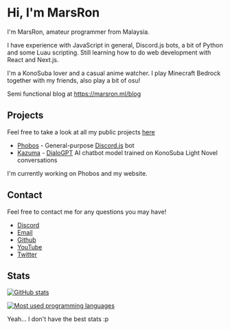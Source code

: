 # Hi, I'm MarsRon

I'm MarsRon, amateur programmer from Malaysia.

I have experience with JavaScript in general, Discord.js bots, a bit of Python and some Luau scripting.
Still learning how to do web development with React and Next.js.

I'm a KonoSuba lover and a casual anime watcher.
I play Minecraft Bedrock together with my friends, also play a bit of osu!

Semi functional blog at https://marsron.ml/blog

## Projects

Feel free to take a look at all my public projects [here](https://github.com/MarsRon?tab=repositories)

- [Phobos](https://github.com/MarsRon/phobos) - General-purpose [Discord.js](https://discord.js.org) bot
- [Kazuma](https://github.com/MarsRon/kazuma) - [DialoGPT](https://github.com/microsoft/DialoGPT) AI chatbot model trained on KonoSuba Light Novel conversations

I'm currently working on Phobos and my website.

## Contact

Feel free to contact me for any questions you may have!

- [Discord](https://discord.gg/TSqw3jx)
- [Email](mailto:marsron204@gmail.com)
- [Github](https://github.com/MarsRon)
- [YouTube](https://youtube.com/MarsRon)
- [Twitter](https://twitter.com/MarsRon)

## Stats

[![GitHub stats](https://github-readme-stats.vercel.app/api?username=MarsRon&show_icons=true&theme=algolia 'GitHub stats')](https://github.com/MarsRon?tab=repositories)

[![Most used programming languages](https://github-readme-stats.vercel.app/api/top-langs/?username=MarsRon&theme=algolia&layout=compact 'Most used programming languages')](https://github.com/MarsRon?tab=repositories)

Yeah... I don't have the best stats :p
